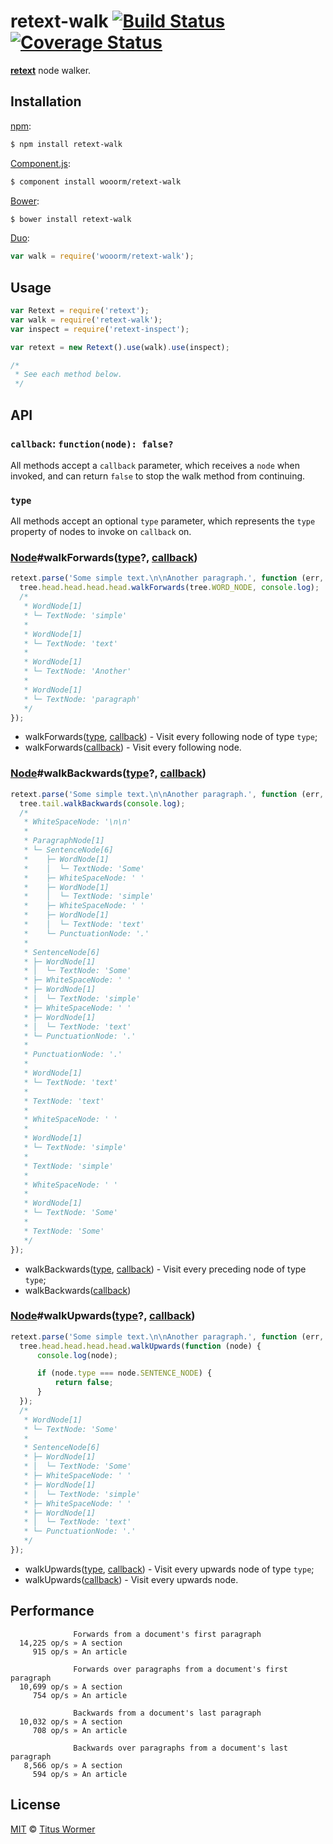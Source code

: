 # retext-walk [![Build Status](https://img.shields.io/travis/wooorm/retext-walk.svg?style=flat)](https://travis-ci.org/wooorm/retext-walk) [![Coverage Status](https://img.shields.io/coveralls/wooorm/retext-walk.svg?style=flat)](https://coveralls.io/r/wooorm/retext-walk?branch=master)

**[retext](https://github.com/wooorm/retext "Retext")** node walker.

## Installation

[npm](https://docs.npmjs.com/cli/install):

```bash
$ npm install retext-walk
```

[Component.js](https://github.com/componentjs/component):

```bash
$ component install wooorm/retext-walk
```

[Bower](http://bower.io/#install-packages):

```bash
$ bower install retext-walk
```

[Duo](http://duojs.org/#getting-started):

```javascript
var walk = require('wooorm/retext-walk');
```

## Usage

```javascript
var Retext = require('retext');
var walk = require('retext-walk');
var inspect = require('retext-inspect');

var retext = new Retext().use(walk).use(inspect);

/*
 * See each method below.
 */
```

## API

### `callback`: `function(node): false?`

All methods accept a `callback` parameter, which receives a `node` when invoked, and can return `false` to stop the walk method from continuing.

### `type`

All methods accept an optional `type` parameter, which represents the `type` property of nodes to invoke on `callback` on.

### [Node](https://github.com/wooorm/textom#textomnode-nlcstnode)#walkForwards([type](#type)?, [callback](#callback-functionnode-false))

```javascript
retext.parse('Some simple text.\n\nAnother paragraph.', function (err, tree) {
  tree.head.head.head.head.walkForwards(tree.WORD_NODE, console.log);
  /*
   * WordNode[1]
   * └─ TextNode: 'simple'
   *
   * WordNode[1]
   * └─ TextNode: 'text'
   *
   * WordNode[1]
   * └─ TextNode: 'Another'
   *
   * WordNode[1]
   * └─ TextNode: 'paragraph'
   */
});
```

- walkForwards([type](#type), [callback](#callback-functionnode-false)) - Visit every following node of type `type`;
- walkForwards([callback](#callback-functionnode-false)) - Visit every following node.

### [Node](https://github.com/wooorm/textom#textomnode-nlcstnode)#walkBackwards([type](#type)?, [callback](#callback-functionnode-false))

```javascript
retext.parse('Some simple text.\n\nAnother paragraph.', function (err, tree) {
  tree.tail.walkBackwards(console.log);
  /*
   * WhiteSpaceNode: '\n\n'
   *
   * ParagraphNode[1]
   * └─ SentenceNode[6]
   *    ├─ WordNode[1]
   *    │  └─ TextNode: 'Some'
   *    ├─ WhiteSpaceNode: ' '
   *    ├─ WordNode[1]
   *    │  └─ TextNode: 'simple'
   *    ├─ WhiteSpaceNode: ' '
   *    ├─ WordNode[1]
   *    │  └─ TextNode: 'text'
   *    └─ PunctuationNode: '.'
   *
   * SentenceNode[6]
   * ├─ WordNode[1]
   * │  └─ TextNode: 'Some'
   * ├─ WhiteSpaceNode: ' '
   * ├─ WordNode[1]
   * │  └─ TextNode: 'simple'
   * ├─ WhiteSpaceNode: ' '
   * ├─ WordNode[1]
   * │  └─ TextNode: 'text'
   * └─ PunctuationNode: '.'
   *
   * PunctuationNode: '.'
   *
   * WordNode[1]
   * └─ TextNode: 'text'
   *
   * TextNode: 'text'
   *
   * WhiteSpaceNode: ' '
   *
   * WordNode[1]
   * └─ TextNode: 'simple'
   *
   * TextNode: 'simple'
   *
   * WhiteSpaceNode: ' '
   *
   * WordNode[1]
   * └─ TextNode: 'Some'
   *
   * TextNode: 'Some'
   */
});
```

- walkBackwards([type](#type), [callback](#callback-functionnode-false)) - Visit every preceding node of type `type`;
- walkBackwards([callback](#callback-functionnode-false))

### [Node](https://github.com/wooorm/textom#textomnode-nlcstnode)#walkUpwards([type](#type)?, [callback](#callback-functionnode-false))

```javascript
retext.parse('Some simple text.\n\nAnother paragraph.', function (err, tree) {
  tree.head.head.head.head.walkUpwards(function (node) {
      console.log(node);

      if (node.type === node.SENTENCE_NODE) {
          return false;
      }
  });
  /*
   * WordNode[1]
   * └─ TextNode: 'Some'
   *
   * SentenceNode[6]
   * ├─ WordNode[1]
   * │  └─ TextNode: 'Some'
   * ├─ WhiteSpaceNode: ' '
   * ├─ WordNode[1]
   * │  └─ TextNode: 'simple'
   * ├─ WhiteSpaceNode: ' '
   * ├─ WordNode[1]
   * │  └─ TextNode: 'text'
   * └─ PunctuationNode: '.'
   */
});
```

- walkUpwards([type](#type), [callback](#callback-functionnode-false)) - Visit every upwards node of type `type`;
- walkUpwards([callback](#callback-functionnode-false)) - Visit every upwards node.

## Performance

```text
              Forwards from a document's first paragraph
  14,225 op/s » A section
     915 op/s » An article
  
              Forwards over paragraphs from a document's first paragraph
  10,699 op/s » A section
     754 op/s » An article
  
              Backwards from a document's last paragraph
  10,032 op/s » A section
     708 op/s » An article
  
              Backwards over paragraphs from a document's last paragraph
   8,566 op/s » A section
     594 op/s » An article
```

## License

[MIT](LICENSE) © [Titus Wormer](http://wooorm.com)

